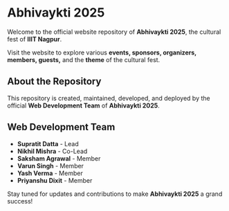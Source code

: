 # Abhivaykti 2025

Welcome to the official website repository of **Abhivaykti 2025**, the cultural fest of **IIIT Nagpur**. 

Visit the website to explore various **events, sponsors, organizers, members, guests,** and the **theme** of the cultural fest.

## About the Repository

This repository is created, maintained, developed, and deployed by the official **Web Development Team** of **Abhivaykti 2025**.

## Web Development Team

- **Supratit Datta** - Lead  
- **Nikhil Mishra** - Co-Lead  
- **Saksham Agrawal** - Member  
- **Varun Singh** - Member  
- **Yash Verma** - Member  
- **Priyanshu Dixit** - Member  

Stay tuned for updates and contributions to make **Abhivaykti 2025** a grand success!